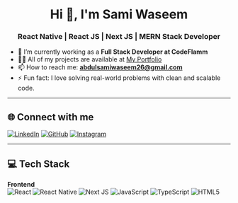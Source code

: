 <h1 align="center">Hi 👋, I'm Sami Waseem</h1>
<h3 align="center">React Native | React JS | Next JS | MERN Stack Developer</h3>

- 🔭 I’m currently working as a **Full Stack Developer at CodeFlamm**
- 👨‍💻 All of my projects are available at [My Portfolio](https://github.com/AbdulSamiWaseem)
- 📫 How to reach me: **abdulsamiwaseem26@gmail.com**
- ⚡ Fun fact: I love solving real-world problems with clean and scalable code.

---

## 🌐 Connect with me
[![LinkedIn](https://img.shields.io/badge/LinkedIn-0077B5.svg?style=flat&logo=linkedin&logoColor=white)](https://linkedin.com/in/sami-waseem-9780b6265)
[![GitHub](https://img.shields.io/badge/GitHub-100000.svg?style=flat&logo=github&logoColor=white)](https://github.com/AbdulSamiWaseem)
[![Instagram](https://img.shields.io/badge/Instagram-E4405F?style=flat&logo=instagram&logoColor=white)](https://www.instagram.com/abdul_sami_waseem/)


---

## 💻 Tech Stack

**Frontend**  
![React](https://img.shields.io/badge/-React-%2320232a?style=flat&logo=react) ![React Native](https://img.shields.io/badge/-ReactNative-blue?style=flat&logo=react) ![Next JS](https://img.shields.io/badge/-NextJS-000?style=flat&logo=next.js) ![JavaScript](https://img.shields.io/badge/-JavaScript-F7DF1E?style=flat&logo=javascript&logoColor=black) ![TypeScript](https://img.shields.io/badge/-TypeScript-007ACC?style=flat&logo=typescript) ![HTML5](https://img.shields.io/badge/-HTML5-E34F26?st)

